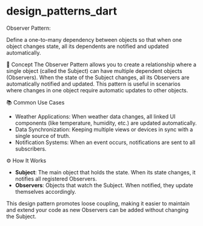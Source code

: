 # design_patterns_dart

Observer Pattern:

Define a one-to-many dependency between objects so that when one object changes state, all its dependents are notified and updated automatically.

🧩 Concept
The Observer Pattern allows you to create a relationship where a single object (called the Subject) can have multiple dependent objects (Observers). When the state of the Subject changes, all its Observers are automatically notified and updated. This pattern is useful in scenarios where changes in one object require automatic updates to other objects.

📚 Common Use Cases
- Weather Applications: When weather data changes, all linked UI components (like temperature, humidity, etc.) are updated automatically.
- Data Synchronization: Keeping multiple views or devices in sync with a single source of truth.
- Notification Systems: When an event occurs, notifications are sent to all subscribers.

⚙️ How It Works
- **Subject**: The main object that holds the state. When its state changes, it notifies all registered Observers.
- **Observers**: Objects that watch the Subject. When notified, they update themselves accordingly.

This design pattern promotes loose coupling, making it easier to maintain and extend your code as new Observers can be added without changing the Subject.

